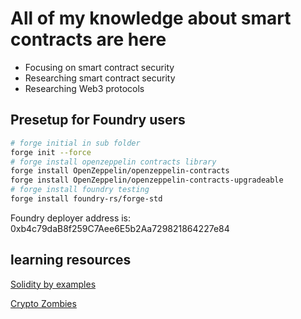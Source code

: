 # All of my knowledge about smart contracts are here
- Focusing on smart contract security
- Researching smart contract security
- Researching Web3 protocols

## Presetup for Foundry users
```sh
# forge initial in sub folder
forge init --force
# forge install openzeppelin contracts library
forge install OpenZeppelin/openzeppelin-contracts
forge install OpenZeppelin/openzeppelin-contracts-upgradeable
# forge install foundry testing
forge install foundry-rs/forge-std
```
Foundry deployer address is: 0xb4c79daB8f259C7Aee6E5b2Aa729821864227e84

## learning resources

[Solidity by examples](https://solidity-by-example.org/)

[Crypto Zombies](https://cryptozombies.io/en/course/)